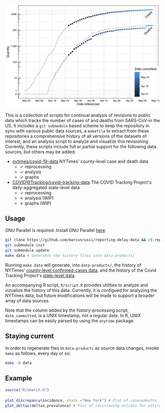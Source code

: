 ![Example output](example_output.png)

This is a collection of scripts for continual analysis of revisions to public
data which tracks the number of cases of and deaths from SARS-CoV-in the US. It
includes a `git submodule` based scheme to keep the repository in sync with
various public data sources, a `makefile` to extract from these repositories a
comprehensive history of all versions of the datasets of interest, and an
analysis script to analyze and visualize this revisioning. Currently, these
scripts include full or partial support for the following data sources, but
others may be added:

- [nytimes/covid-19-data](https://github.com/marcusrussi/reporting-delay-data)
  NYTimes' county-level case and death data
  - ✓ reprocessing
  - ✓ analysis
  - ✓ graphs
- [COVID19Tracking/covid-tracking-data](https://github.com/COVID19Tracking/covid-tracking-data)
  The COVID Tracking Project's daily-aggregated state-level data
  - ✓ reprocessing
  - ✗ analysis (WIP)
  - ✗ graphs (WIP)

## Usage

GNU Parallel is required. Install GNU Parallel
[here](https://www.gnu.org/software/parallel/).


```bash
git clone https://github.com/marcusrussi/reporting-delay-data && cd reporting-delay-data
git submodule init
git submodule update
make data # Generates the history files into data-products/
```

Running `make data` will generate, into `data-products/`, the history of
NYTimes' [county-level confirmed-cases
data](https://github.com/nytimes/covid-19-data), and the history of the Covid
Tracking Project's [state-level
data](https://github.com/covid19Tracking/covid-tracking-data).

An accompanying R script, `R/script.R` provides utilities to analyze and
vizualize the history of this data. Currently, it is configued for analyzing
the NYTimes data, but future modifications will be made to support a broader
array of data sources.

Note that the column added by the history-processing script, `date_committed`,
is a UNIX timestamp, not a regular date.  In R, UNIX timestamps can be easily
parsed by using the `anytime` package.

## Staying current

In order to regenerate files in `data-products` as source data changes, invoke
`make` as follows, every day or so:

```bash
make -B data
```

## Example

```r
source("R/sketch.R")

plot_discrepancy(incidence, state_="New York") # Plot of cases&deaths for NYS
plot_deltas(deltas_prevalence) # Plot of revisioning actions for entire US
```

